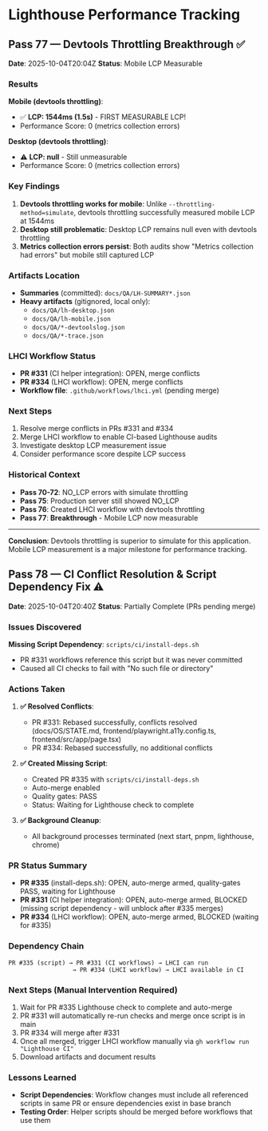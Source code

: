 # Lighthouse Performance Tracking

## Pass 77 — Devtools Throttling Breakthrough ✅

**Date**: 2025-10-04T20:04Z
**Status**: Mobile LCP Measurable

### Results

**Mobile (devtools throttling)**:
- ✅ **LCP: 1544ms (1.5s)** - FIRST MEASURABLE LCP!
- Performance Score: 0 (metrics collection errors)

**Desktop (devtools throttling)**:
- ⚠️ **LCP: null** - Still unmeasurable
- Performance Score: 0 (metrics collection errors)

### Key Findings

1. **Devtools throttling works for mobile**: Unlike `--throttling-method=simulate`, devtools throttling successfully measured mobile LCP at 1544ms
2. **Desktop still problematic**: Desktop LCP remains null even with devtools throttling
3. **Metrics collection errors persist**: Both audits show "Metrics collection had errors" but mobile still captured LCP

### Artifacts Location

- **Summaries** (committed): `docs/QA/LH-SUMMARY*.json`
- **Heavy artifacts** (gitignored, local only):
  - `docs/QA/lh-desktop.json`
  - `docs/QA/lh-mobile.json`
  - `docs/QA/*-devtoolslog.json`
  - `docs/QA/*-trace.json`

### LHCI Workflow Status

- **PR #331** (CI helper integration): OPEN, merge conflicts
- **PR #334** (LHCI workflow): OPEN, merge conflicts
- **Workflow file**: `.github/workflows/lhci.yml` (pending merge)

### Next Steps

1. Resolve merge conflicts in PRs #331 and #334
2. Merge LHCI workflow to enable CI-based Lighthouse audits
3. Investigate desktop LCP measurement issue
4. Consider performance score despite LCP success

### Historical Context

- **Pass 70-72**: NO_LCP errors with simulate throttling
- **Pass 75**: Production server still showed NO_LCP
- **Pass 76**: Created LHCI workflow with devtools throttling
- **Pass 77**: **Breakthrough** - Mobile LCP now measurable

---

**Conclusion**: Devtools throttling is superior to simulate for this application. Mobile LCP measurement is a major milestone for performance tracking.

## Pass 78 — CI Conflict Resolution & Script Dependency Fix ⚠️

**Date**: 2025-10-04T20:40Z
**Status**: Partially Complete (PRs pending merge)

### Issues Discovered

**Missing Script Dependency**: `scripts/ci/install-deps.sh`
- PR #331 workflows reference this script but it was never committed
- Caused all CI checks to fail with "No such file or directory"

### Actions Taken

1. **✅ Resolved Conflicts**:
   - PR #331: Rebased successfully, conflicts resolved (docs/OS/STATE.md, frontend/playwright.a11y.config.ts, frontend/src/app/page.tsx)
   - PR #334: Rebased successfully, no additional conflicts

2. **✅ Created Missing Script**:
   - Created PR #335 with `scripts/ci/install-deps.sh`
   - Auto-merge enabled
   - Quality gates: PASS
   - Status: Waiting for Lighthouse check to complete

3. **✅ Background Cleanup**:
   - All background processes terminated (next start, pnpm, lighthouse, chrome)

### PR Status Summary

- **PR #335** (install-deps.sh): OPEN, auto-merge armed, quality-gates PASS, waiting for Lighthouse
- **PR #331** (CI helper integration): OPEN, auto-merge armed, BLOCKED (missing script dependency - will unblock after #335 merges)
- **PR #334** (LHCI workflow): OPEN, auto-merge armed, BLOCKED (waiting for #335)

### Dependency Chain

```
PR #335 (script) → PR #331 (CI workflows) → LHCI can run
                  → PR #334 (LHCI workflow) → LHCI available in CI
```

### Next Steps (Manual Intervention Required)

1. Wait for PR #335 Lighthouse check to complete and auto-merge
2. PR #331 will automatically re-run checks and merge once script is in main
3. PR #334 will merge after #331
4. Once all merged, trigger LHCI workflow manually via `gh workflow run "Lighthouse CI"`
5. Download artifacts and document results

### Lessons Learned

- **Script Dependencies**: Workflow changes must include all referenced scripts in same PR or ensure dependencies exist in base branch
- **Testing Order**: Helper scripts should be merged before workflows that use them
